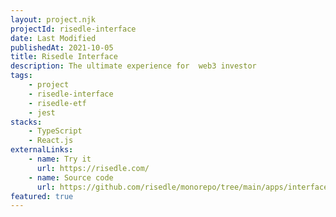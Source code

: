 ```yaml
---
layout: project.njk
projectId: risedle-interface
date: Last Modified
publishedAt: 2021-10-05
title: Risedle Interface
description: The ultimate experience for  web3 investor
tags:
    - project
    - risedle-interface
    - risedle-etf
    - jest
stacks:
    - TypeScript
    - React.js
externalLinks:
    - name: Try it
      url: https://risedle.com/
    - name: Source code
      url: https://github.com/risedle/monorepo/tree/main/apps/interface
featured: true
---
```


<!--
Risedle Interface is a Web3 app written in TypeScript and built on top of
React.js.

The first version of Risedle Interface is only used to interact with [Risedle
ETF][1] smart contract

[1]: /projects/risedle-etf/
-->
